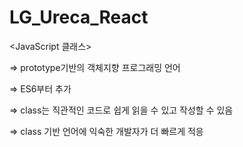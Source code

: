 # LG_Ureca_React

<JavaScript 클래스>

=> prototype기반의 객체지향 프로그래밍 언어

=> ES6부터 추가

=> class는 직관적인 코드로 쉽게 읽을 수 있고 작성할 수 있음

=> class 기반 언어에 익숙한 개발자가 더 빠르게 적응